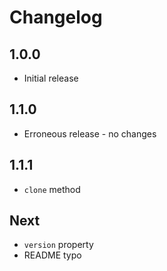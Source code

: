 # Changelog

## 1.0.0

* Initial release

## 1.1.0

* Erroneous release - no changes

## 1.1.1

* `clone` method

## Next

* `version` property
* README typo
